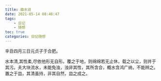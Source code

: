 ```yaml
---
title: 曲水说
date: 2021-05-14 08:46:47
tags:
    - 日记
    - 随想
toc: true
categories: 日记随想
---
```


辛丑四月三日元贞子于合肥。
<!--more-->
水本清,其性柔,尽依他形无自形。覆之于地，则绵绵若无止休，载之以尘，则并于其污。夫大块流水，未能免浊，浊非其性，其所含合，概水含鸿广纳，不能辨之。置之于皿，其清虽持，非其自然，皿之成之。
